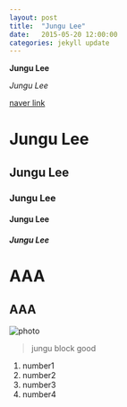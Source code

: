 ```yaml
---
layout: post
title:  "Jungu Lee"
date:   2015-05-20 12:00:00
categories: jekyll update
---
```



**Jungu Lee**

*Jungu Lee*

[naver link](http://naver.com)

# Jungu Lee

## Jungu Lee

### Jungu Lee

#### Jungu Lee

##### Jungu Lee

AAA
======

AAA
-----
![photo](http://tv03.search.naver.net/thm?size=120x150&quality=9&q=http://sstatic.naver.net/people/51/201211261202124291.jpg)


> jungu
> block
> good

1. number1
2. number2
3. number3
4. number4


